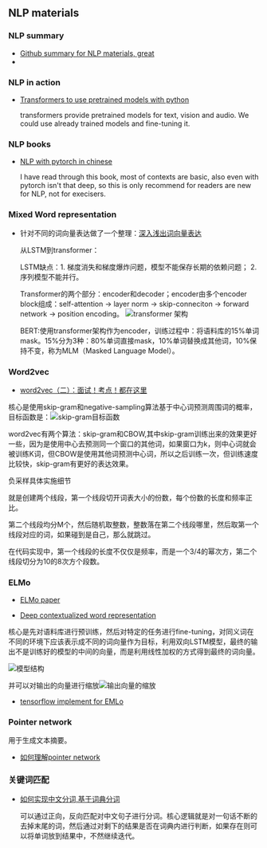 ## NLP materials

### NLP summary

- [Github summary for NLP materials, great](https://github.com/DA-southampton/NLP_ability)
- 

### NLP in action

- [Transformers to use pretrained models with python](https://huggingface.co/docs/transformers/index)

    transformers provide pretrained models for text, vision and audio. We could use already trained models and fine-tuning it.

### NLP books

- [NLP with pytorch in chinese](https://nlp-pt.apachecn.org/#/docs/1)
  
  I have read through this book, most of contexts are basic, also even with pytorch isn't that deep, so this is only recommend for readers are new for NLP, not for execisers.

### Mixed Word representation

- 针对不同的词向量表达做了一个整理：[深入浅出词向量表达](https://mp.weixin.qq.com/s/UE7ClHu7kiY_HXoJrZ0CwA)
  
  从LSTM到transformer：
 
  LSTM缺点：1. 梯度消失和梯度爆炸问题，模型不能保存长期的依赖问题； 2. 序列模型不能并行。

  Transformer的两个部分：encoder和decoder；encoder由多个encoder block组成：self-attention -> layer norm -> skip-conneciton -> forward network -> position encoding。 
  ![transformer 架构](https://mmbiz.qpic.cn/mmbiz_png/rB4jswrswuyr4LiawVUqgvEODNvojxd1T3R6tbVkFm0ChAwSxjtJvUtAtOGWM6t49w0tT79KrRXGCycUlGjtoIg/640?wx_fmt=png&tp=webp&wxfrom=5&wx_lazy=1&wx_co=1)

  BERT:使用transformer架构作为encoder，训练过程中：将语料库的15%单词mask。15%分为3种：80%单词直接mask，10%单词替换成其他词，10%保持不变，称为MLM（Masked Language Model）。


### Word2vec

 - [word2vec（二）：面试！考点！都在这里](https://zhuanlan.zhihu.com/p/133025678)
  
核心是使用skip-gram和negative-sampling算法基于中心词预测周围词的概率，目标函数是：![skip-gram目标函数](https://pic4.zhimg.com/80/v2-1d9d0a01f5c0c1a8d68e5a5951cbdeef_1440w.jpg)

word2vec有两个算法：skip-gram和CBOW,其中skip-gram训练出来的效果更好一些，因为是使用中心去预测同一个窗口的其他词，如果窗口为k，则中心词就会被训练K词，但CBOW是使用其他词预测中心词，所以之后训练一次，但训练速度比较快，skip-gram有更好的表达效果。

负采样具体实施细节

就是创建两个线段，第一个线段切开词表大小的份数，每个份数的长度和频率正比。

第二个线段均分M个，然后随机取整数，整数落在第二个线段哪里，然后取第一个线段对应的词，如果碰到是自己，那么就跳过。

在代码实现中，第一个线段的长度不仅仅是频率，而是一个3/4的幂次方，第二个线段切分为10的8次方个段数。


### ELMo

- [ELMo paper](https://arxiv.org/pdf/1802.05365.pdf)

- [Deep contextualized word representation](https://www.cnblogs.com/jiangxinyang/p/10060887.html)

核心是先对语料库进行预训练，然后对特定的任务进行fine-tuning，对同义词在不同的环境下应该表示成不同的词向量作为目标，利用双向LSTM模型，最终的输出不是训练好的模型的中间的向量，而是利用线性加权的方式得到最终的词向量。

![模型结构](https://img2018.cnblogs.com/blog/1335117/201812/1335117-20181203205511185-937791986.png)

并可以对输出的向量进行缩放![输出向量的缩放](https://img2018.cnblogs.com/blog/1335117/201812/1335117-20181203205956715-1715160653.png)

- [tensorflow implement for EMLo](https://github.com/allenai/bilm-tf)

### Pointer network

用于生成文本摘要。

- [如何理解pointer network](https://zhuanlan.zhihu.com/p/48959800)


### 关键词匹配

- [如何实现中文分词,基于词典分词](https://github.com/DA-southampton/NLP_ability/blob/master/深度学习自然语言处理/关键词提取/中文分词/基于词典的正向最大匹配和逆向最大匹配中文分词.md)
  
  可以通过正向，反向匹配对中文句子进行分词。核心逻辑就是对一句话不断的去掉末尾的词，然后通过对剩下的结果是否在词典内进行判断，如果存在则可以将单词放到结果中，不然继续迭代。